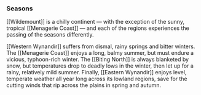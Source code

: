 ### Seasons

[[Wildemount]] is a chilly continent — with the exception of the sunny, tropical [[Menagerie Coast]] — and each of the regions experiences the passing of the seasons differently.

[[Western Wynandir]] suffers from dismal, rainy springs and bitter winters. The [[Menagerie Coast]] enjoys a long, balmy summer, but must endure a vicious, typhoon-rich winter. The [[Biting North]] is always blanketed by snow, but temperatures drop to deadly lows in the winter, then let up for a rainy, relatively mild summer. Finally, [[Eastern Wynandir]] enjoys level, temperate weather all year long across its lowland regions, save for the cutting winds that rip across the plains in spring and autumn.